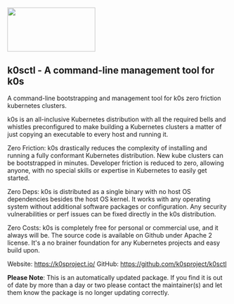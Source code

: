 # <img src="https://k0sproject.io/images/k0s-logo.svg" width="200" height="100"/>[](https://k0sproject.io/)

##  k0sctl - A command-line management tool for k0s

A command-line bootstrapping and management tool for k0s zero friction kubernetes clusters.

k0s is an all-inclusive Kubernetes distribution with all the required bells and whistles preconfigured to make building a Kubernetes clusters a matter of just copying an executable to every host and running it.

Zero Friction: k0s drastically reduces the complexity of installing and running a fully conformant Kubernetes distribution. New kube clusters can be bootstrapped in minutes. Developer friction is reduced to zero, allowing anyone, with no special skills or expertise in Kubernetes to easily get started.

Zero Deps: k0s is distributed as a single binary with no host OS dependencies besides the host OS kernel. It works with any operating system without additional software packages or configuration. Any security vulnerabilities or perf issues can be fixed directly in the k0s distribution.

Zero Costs: k0s is completely free for personal or commercial use, and it always will be. The source code is available on Github under Apache 2 license. It's a no brainer foundation for any Kubernetes projects and easy build upon.

Website: https://k0sproject.io/
GitHub:  https://github.com/k0sproject/k0sctl

**Please Note**: This is an automatically updated package. If you find it is out of date by more than a day or two please contact the maintainer(s) and let them know the package is no longer updating correctly.